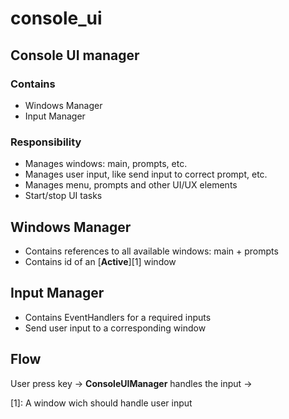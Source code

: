# console_ui
## Console UI manager
### Contains
- Windows Manager
- Input Manager

### Responsibility
- Manages windows: main, prompts, etc.
- Manages user input, like send input to correct prompt, etc.
- Manages menu, prompts and other UI/UX elements
- Start/stop UI tasks

## Windows Manager
- Contains references to all available windows: main + prompts
- Contains id of an [**Active**][1] window

## Input Manager
- Contains EventHandlers for a required inputs
- Send user input to a corresponding window

## Flow
User press key -> **ConsoleUIManager** handles the input -> 

[1]: A window wich should handle user input